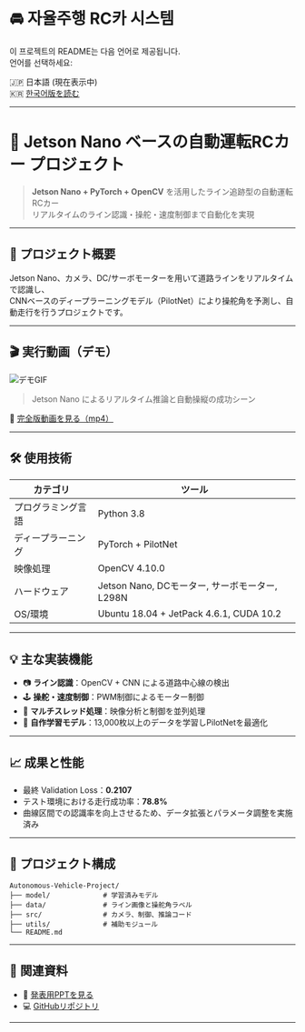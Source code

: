 # 🚘 자율주행 RC카 시스템

이 프로젝트의 README는 다음 언어로 제공됩니다.  
언어를 선택하세요:

🇯🇵 日本語 (現在表示中)  
🇰🇷 [한국어版を読む](README_kr.md)

---

# 🚗 Jetson Nano ベースの自動運転RCカー プロジェクト

> **Jetson Nano + PyTorch + OpenCV** を活用したライン追跡型の自動運転RCカー  
> リアルタイムのライン認識・操舵・速度制御まで自動化を実現

---

## 🧠 プロジェクト概要

Jetson Nano、カメラ、DC/サーボモーターを用いて道路ラインをリアルタイムで認識し、  
CNNベースのディープラーニングモデル（PilotNet）により操舵角を予測し、自動走行を行うプロジェクトです。

---

## 🎬 実行動画（デモ）

![デモGIF](./jetson_rc_car_demo.gif)  
> Jetson Nano によるリアルタイム推論と自動操縦の成功シーン

🔗 [完全版動画を見る（mp4）](https://github.com/mj99k14/self-driving-rc-car/blob/main/KakaoTalk_20241217_204918887.mp4)

---

## 🛠 使用技術

| カテゴリ | ツール |
|----------|--------|
| プログラミング言語 | Python 3.8 |
| ディープラーニング | PyTorch + PilotNet |
| 映像処理 | OpenCV 4.10.0 |
| ハードウェア | Jetson Nano, DCモーター, サーボモーター, L298N |
| OS/環境 | Ubuntu 18.04 + JetPack 4.6.1, CUDA 10.2 |

---

## 💡 主な実装機能

- 📷 **ライン認識**：OpenCV + CNN による道路中心線の検出  
- 🕹 **操舵・速度制御**：PWM制御によるモーター制御  
- 🔀 **マルチスレッド処理**：映像分析と制御を並列処理  
- 🧠 **自作学習モデル**：13,000枚以上のデータを学習しPilotNetを最適化  

---

## 📈 成果と性能

- 最終 Validation Loss：**0.2107**
- テスト環境における走行成功率：**78.8%**
- 曲線区間での認識率を向上させるため、データ拡張とパラメータ調整を実施済み

---

## 📂 プロジェクト構成

```
Autonomous-Vehicle-Project/
├── model/             # 学習済みモデル
├── data/              # ライン画像と操舵角ラベル
├── src/               # カメラ、制御、推論コード
├── utils/             # 補助モジュール
└── README.md
```

---

## 📎 関連資料

- 📄 [発表用PPTを見る](https://github.com/mj99k14/self-driving-rc-car/blob/main/잿슨나노제출.pptx)
- 💻 [GitHubリポジトリ](https://github.com/mj99k14/self-driving-rc-car)

---
